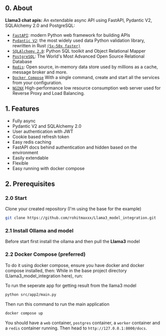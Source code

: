 
## 0. About

**Llama3 chat apis:** An extendable async API using FastAPI, Pydantic V2, SQLAlchemy 2.0 and PostgreSQL:

- [`FastAPI`](https://fastapi.tiangolo.com): modern Python web framework for building APIs
- [`Pydantic V2`](https://docs.pydantic.dev/2.4/): the most widely used data Python validation library, rewritten in Rust [`(5x-50x faster)`](https://docs.pydantic.dev/latest/blog/pydantic-v2-alpha/)
- [`SQLAlchemy 2.0`](https://docs.sqlalchemy.org/en/20/changelog/whatsnew_20.html): Python SQL toolkit and Object Relational Mapper
- [`PostgreSQL`](https://www.postgresql.org): The World's Most Advanced Open Source Relational Database
- [`Redis`](https://redis.io): Open source, in-memory data store used by millions as a cache, message broker and more.
- [`Docker Compose`](https://docs.docker.com/compose/) With a single command, create and start all the services from your configuration.
- [`NGINX`](https://nginx.org/en/) High-performance low resource consumption web server used for Reverse Proxy and Load Balancing.

## 1. Features

- Fully async
- Pydantic V2 and SQLAlchemy 2.0
- User authentication with JWT
- Cookie based refresh token
- Easy redis caching
- FastAPI docs behind authentication and hidden based on the environment
- Easily extendable
- Flexible
- Easy running with docker compose


## 2. Prerequisites

### 2.0 Start

Clone your created repository (I'm using the base for the example)

```sh
git clone https://github.com/rohitmaxxx/Llama3_model_integration.git
```
### 2.1 Install Ollama and model
Before start first install the ollama and then pull the **Llama3** model


### 2.2 Docker Compose (preferred)

To do it using docker compose, ensure you have docker and docker compose installed, then:
While in the base project directory (Llama3_model_integration here), run:

To run the seperate app for getting result from the llama3 model
```sh
python src/app2/main.py
```
Then run this command to run the main application
```sh
docker compose up
```

You should have a `web` container, `postgres` container, a `worker` container and a `redis` container running.
Then head to `http://127.0.0.1:8000/docs`.
